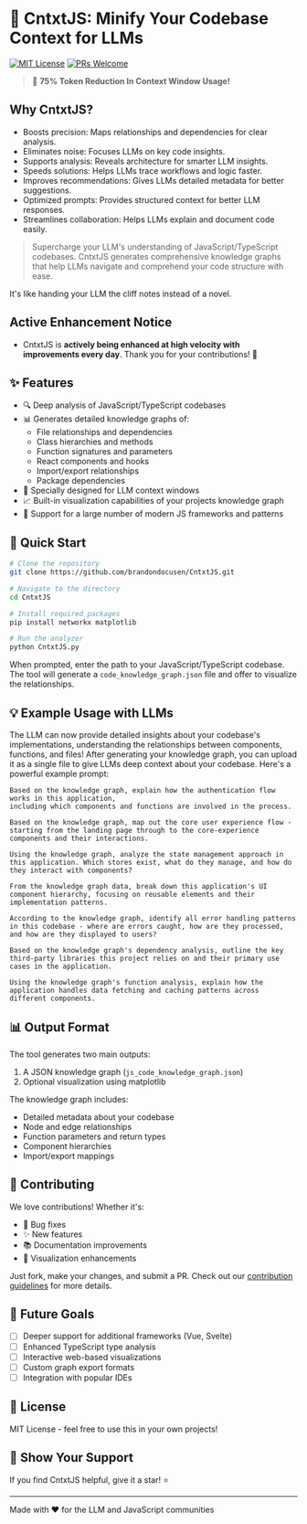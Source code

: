 # 🧠 CntxtJS: Minify Your Codebase Context for LLMs

[![MIT License](https://img.shields.io/badge/License-MIT-green.svg)](https://choosealicense.com/licenses/mit/)
[![PRs Welcome](https://img.shields.io/badge/PRs-welcome-brightgreen.svg?style=flat-square)](http://makeapullrequest.com)

> 🤯 **75% Token Reduction In Context Window Usage!**

## Why CntxtJS?

-  Boosts precision: Maps relationships and dependencies for clear analysis.
-  Eliminates noise: Focuses LLMs on key code insights.
-  Supports analysis: Reveals architecture for smarter LLM insights.
-  Speeds solutions: Helps LLMs trace workflows and logic faster.
-  Improves recommendations: Gives LLMs detailed metadata for better suggestions.
-  Optimized prompts: Provides structured context for better LLM responses.
-  Streamlines collaboration: Helps LLMs explain and document code easily.


> Supercharge your LLM's understanding of JavaScript/TypeScript codebases. CntxtJS generates comprehensive knowledge graphs that help LLMs navigate and comprehend your code structure with ease. 

It's like handing your LLM the cliff notes instead of a novel.

## **Active Enhancement Notice**

- CntxtJS is **actively being enhanced at high velocity with improvements every day**. Thank you for your contributions! 🙌

## ✨ Features

- 🔍 Deep analysis of JavaScript/TypeScript codebases
- 📊 Generates detailed knowledge graphs of:
  - File relationships and dependencies
  - Class hierarchies and methods
  - Function signatures and parameters
  - React components and hooks
  - Import/export relationships
  - Package dependencies
- 🎯 Specially designed for LLM context windows
- 📈 Built-in visualization capabilities of your projects knowledge graph
- 🚀 Support for a large number of modern JS frameworks and patterns

## 🚀 Quick Start

```bash
# Clone the repository
git clone https://github.com/brandondocusen/CntxtJS.git

# Navigate to the directory
cd CntxtJS

# Install required packages
pip install networkx matplotlib

# Run the analyzer
python CntxtJS.py
```

When prompted, enter the path to your JavaScript/TypeScript codebase. The tool will generate a `code_knowledge_graph.json` file and offer to visualize the relationships.

## 💡 Example Usage with LLMs

The LLM can now provide detailed insights about your codebase's implementations, understanding the relationships between components, functions, and files!
After generating your knowledge graph, you can upload it as a single file to give LLMs deep context about your codebase. Here's a powerful example prompt:

```Prompt Example
Based on the knowledge graph, explain how the authentication flow works in this application, 
including which components and functions are involved in the process.
```

```Prompt Example
Based on the knowledge graph, map out the core user experience flow - starting from the landing page through to the core-experience components and their interactions.
```

```Prompt Example
Using the knowledge graph, analyze the state management approach in this application. Which stores exist, what do they manage, and how do they interact with components?
```

```Prompt Example
From the knowledge graph data, break down this application's UI component hierarchy, focusing on reusable elements and their implementation patterns.
```

```Prompt Example
According to the knowledge graph, identify all error handling patterns in this codebase - where are errors caught, how are they processed, and how are they displayed to users?
```

```Prompt Example
Based on the knowledge graph's dependency analysis, outline the key third-party libraries this project relies on and their primary use cases in the application.
```

```Prompt Example
Using the knowledge graph's function analysis, explain how the application handles data fetching and caching patterns across different components.
```

## 📊 Output Format

The tool generates two main outputs:
1. A JSON knowledge graph (`js_code_knowledge_graph.json`)
2. Optional visualization using matplotlib

The knowledge graph includes:
- Detailed metadata about your codebase
- Node and edge relationships
- Function parameters and return types
- Component hierarchies
- Import/export mappings

## 🤝 Contributing

We love contributions! Whether it's:
- 🐛 Bug fixes
- ✨ New features
- 📚 Documentation improvements
- 🎨 Visualization enhancements

Just fork, make your changes, and submit a PR. Check out our [contribution guidelines](CONTRIBUTING.md) for more details.

## 🎯 Future Goals

- [ ] Deeper support for additional frameworks (Vue, Svelte)
- [ ] Enhanced TypeScript type analysis
- [ ] Interactive web-based visualizations
- [ ] Custom graph export formats
- [ ] Integration with popular IDEs

## 📝 License

MIT License - feel free to use this in your own projects!

## 🌟 Show Your Support

If you find CntxtJS helpful, give it a star! ⭐️ 

---

Made with ❤️ for the LLM and JavaScript communities
